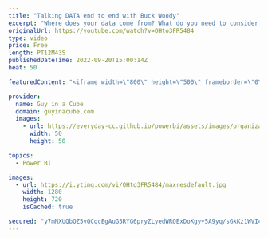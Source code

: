 ```yaml
---
title: "Talking DATA end to end with Buck Woody"
excerpt: "Where does your data come from? What do you need to consider with your data? Buck Woody explored the world of data and how services like Azure Synapse Analytics and Power BI can help you in your journey!  Connect with Buck: https://twitter.com/BuckWoodyMSFT https://www.linkedin.com/in/buckwoody/  📢"
originalUrl: https://youtube.com/watch?v=OHto3FR5484
type: video
price: Free
length: PT12M43S
publishedDateTime: 2022-09-20T15:00:14Z
heat: 50

featuredContent: "<iframe width=\"800\" height=\"500\" frameborder=\"0\" src=\"https://www.youtube.com/embed/OHto3FR5484\" allow=\"accelerometer; autoplay; encrypted-media; gyroscope; picture-in-picture\" allowfullscreen></iframe>"

provider:
  name: Guy in a Cube
  domain: guyinacube.com
  images:
    - url: https://everyday-cc.github.io/powerbi/assets/images/organizations/guyinacube.com-50x50.jpg
      width: 50
      height: 50

topics:
  - Power BI

images:
  - url: https://i.ytimg.com/vi/OHto3FR5484/maxresdefault.jpg
    width: 1280
    height: 720
    isCached: true

secured: "y7mNXUQbOZ5vQCqcEgAuG5RYG6pryZLyedWROExDoKgy+5A9yq/sGkKz1WVI4/E3+I3tSHpsWw4X4zCXHbqY/g0/r0oSnnVJqm4/Z+SPp4r1pfzH3Hu6+GxFDo+ObWrQjAsJIrVzXmhyfSUAPPO3NzZnAPbx2fYkXZmFFBRDLTYIO7egO/WFi7pahKCpqke0b3g2YucpoPzVKm3Fx275aOY9Oj8apVUHk3aGetZzQbtCr0M2unCKgnt/fdgBitrO3WI2USXTUE4UdviXNJIaWRzl4QSqPwwFvEy+NA+fqjFSHhPXdyJVbGsKwN6+HiMY9adSegDYODaiUw/6RqM96pqy+VhOFVmgrmTXtOtqOpdjQ8WVch5VySbZmcJaXui4vUfC6LUXyGykVeLhTKUhSznmLLS+C1HCZf28t7X7J+o=;ADpydAOfLxMALzHoT9ySYA=="
---
```


